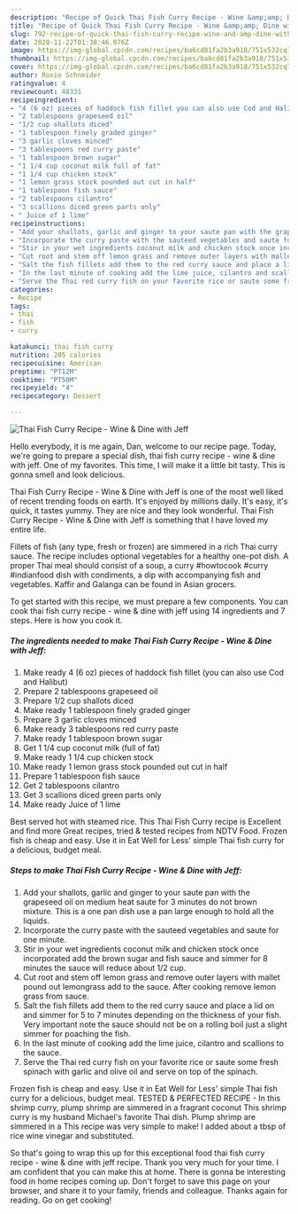 ```yaml
---
description: "Recipe of Quick Thai Fish Curry Recipe - Wine &amp;amp; Dine with Jeff"
title: "Recipe of Quick Thai Fish Curry Recipe - Wine &amp;amp; Dine with Jeff"
slug: 792-recipe-of-quick-thai-fish-curry-recipe-wine-and-amp-dine-with-jeff
date: 2020-11-22T01:38:46.076Z
image: https://img-global.cpcdn.com/recipes/ba6cd81fa2b3a918/751x532cq70/thai-fish-curry-recipe-wine-dine-with-jeff-recipe-main-photo.jpg
thumbnail: https://img-global.cpcdn.com/recipes/ba6cd81fa2b3a918/751x532cq70/thai-fish-curry-recipe-wine-dine-with-jeff-recipe-main-photo.jpg
cover: https://img-global.cpcdn.com/recipes/ba6cd81fa2b3a918/751x532cq70/thai-fish-curry-recipe-wine-dine-with-jeff-recipe-main-photo.jpg
author: Roxie Schneider
ratingvalue: 4
reviewcount: 48331
recipeingredient:
- "4 (6 oz) pieces of haddock fish fillet you can also use Cod and Halibut"
- "2 tablespoons grapeseed oil"
- "1/2 cup shallots diced"
- "1 tablespoon finely graded ginger"
- "3 garlic cloves minced"
- "3 tablespoons red curry paste"
- "1 tablespoon brown sugar"
- "1 1/4 cup coconut milk full of fat"
- "1 1/4 cup chicken stock"
- "1 lemon grass stock pounded out cut in half"
- "1 tablespoon fish sauce"
- "2 tablespoons cilantro"
- "3 scallions diced green parts only"
- " Juice of 1 lime"
recipeinstructions:
- "Add your shallots, garlic and ginger to your saute pan with the grapeseed oil on medium heat saute for 3 minutes do not brown mixture. This is a one pan dish use a pan large enough to hold all the liquids."
- "Incorporate the curry paste with the sauteed vegetables and saute for one minute."
- "Stir in your wet ingredients coconut milk and chicken stock once incorporated add the brown sugar and fish sauce and simmer for 8 minutes the sauce will reduce about 1/2 cup."
- "Cut root and stem off lemon grass and remove outer layers with mallet pound out lemongrass add to the sauce. After cooking remove lemon grass from sauce."
- "Salt the fish fillets add them to the red curry sauce and place a lid on and simmer for 5 to 7 minutes depending on the thickness of your fish. Very important note the sauce should not be on a rolling boil just a slight simmer for poaching the fish."
- "In the last minute of cooking add the lime juice, cilantro and scallions to the sauce."
- "Serve the Thai red curry fish on your favorite rice or saute some fresh spinach with garlic and olive oil and serve on top of the spinach."
categories:
- Recipe
tags:
- thai
- fish
- curry

katakunci: thai fish curry 
nutrition: 205 calories
recipecuisine: American
preptime: "PT12M"
cooktime: "PT50M"
recipeyield: "4"
recipecategory: Dessert

---
```



![Thai Fish Curry Recipe - Wine &amp; Dine with Jeff](https://img-global.cpcdn.com/recipes/ba6cd81fa2b3a918/751x532cq70/thai-fish-curry-recipe-wine-dine-with-jeff-recipe-main-photo.jpg)

Hello everybody, it is me again, Dan, welcome to our recipe page. Today, we're going to prepare a special dish, thai fish curry recipe - wine &amp; dine with jeff. One of my favorites. This time, I will make it a little bit tasty. This is gonna smell and look delicious.

Thai Fish Curry Recipe - Wine &amp; Dine with Jeff is one of the most well liked of recent trending foods on earth. It's enjoyed by millions daily. It's easy, it's quick, it tastes yummy. They are nice and they look wonderful. Thai Fish Curry Recipe - Wine &amp; Dine with Jeff is something that I have loved my entire life.

Fillets of fish (any type, fresh or frozen) are simmered in a rich Thai curry sauce. The recipe includes optional vegetables for a healthy one-pot dish. A proper Thai meal should consist of a soup, a curry #howtocook #curry #indianfood dish with condiments, a dip with accompanying fish and vegetables. Kaffir and Galanga can be found in Asian grocers.


To get started with this recipe, we must prepare a few components. You can cook thai fish curry recipe - wine &amp; dine with jeff using 14 ingredients and 7 steps. Here is how you cook it.

<!--inarticleads1-->

##### The ingredients needed to make Thai Fish Curry Recipe - Wine &amp; Dine with Jeff:

1. Make ready 4 (6 oz) pieces of haddock fish fillet (you can also use Cod and Halibut)
1. Prepare 2 tablespoons grapeseed oil
1. Prepare 1/2 cup shallots diced
1. Make ready 1 tablespoon finely graded ginger
1. Prepare 3 garlic cloves minced
1. Make ready 3 tablespoons red curry paste
1. Make ready 1 tablespoon brown sugar
1. Get 1 1/4 cup coconut milk (full of fat)
1. Make ready 1 1/4 cup chicken stock
1. Make ready 1 lemon grass stock pounded out cut in half
1. Prepare 1 tablespoon fish sauce
1. Get 2 tablespoons cilantro
1. Get 3 scallions diced green parts only
1. Make ready  Juice of 1 lime


Best served hot with steamed rice. This Thai Fish Curry recipe is Excellent and find more Great recipes, tried &amp; tested recipes from NDTV Food. Frozen fish is cheap and easy. Use it in Eat Well for Less&#39; simple Thai fish curry for a delicious, budget meal. 

<!--inarticleads2-->

##### Steps to make Thai Fish Curry Recipe - Wine &amp; Dine with Jeff:

1. Add your shallots, garlic and ginger to your saute pan with the grapeseed oil on medium heat saute for 3 minutes do not brown mixture. This is a one pan dish use a pan large enough to hold all the liquids.
1. Incorporate the curry paste with the sauteed vegetables and saute for one minute.
1. Stir in your wet ingredients coconut milk and chicken stock once incorporated add the brown sugar and fish sauce and simmer for 8 minutes the sauce will reduce about 1/2 cup.
1. Cut root and stem off lemon grass and remove outer layers with mallet pound out lemongrass add to the sauce. After cooking remove lemon grass from sauce.
1. Salt the fish fillets add them to the red curry sauce and place a lid on and simmer for 5 to 7 minutes depending on the thickness of your fish. Very important note the sauce should not be on a rolling boil just a slight simmer for poaching the fish.
1. In the last minute of cooking add the lime juice, cilantro and scallions to the sauce.
1. Serve the Thai red curry fish on your favorite rice or saute some fresh spinach with garlic and olive oil and serve on top of the spinach.


Frozen fish is cheap and easy. Use it in Eat Well for Less&#39; simple Thai fish curry for a delicious, budget meal. TESTED &amp; PERFECTED RECIPE - In this shrimp curry, plump shrimp are simmered in a fragrant coconut This shrimp curry is my husband Michael&#39;s favorite Thai dish. Plump shrimp are simmered in a This recipe was very simple to make! I added about a tbsp of rice wine vinegar and substituted. 

So that's going to wrap this up for this exceptional food thai fish curry recipe - wine &amp; dine with jeff recipe. Thank you very much for your time. I am confident that you can make this at home. There is gonna be interesting food in home recipes coming up. Don't forget to save this page on your browser, and share it to your family, friends and colleague. Thanks again for reading. Go on get cooking!
